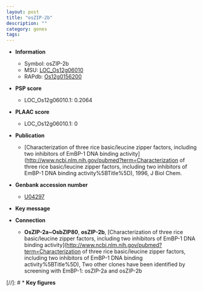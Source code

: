 ```yaml
---
layout: post
title: "osZIP-2b"
description: ""
category: genes
tags: 
---
```


* **Information**  
    + Symbol: osZIP-2b  
    + MSU: [LOC_Os12g06010](http://rice.plantbiology.msu.edu/cgi-bin/ORF_infopage.cgi?orf=LOC_Os12g06010)  
    + RAPdb: [Os12g0156200](http://rapdb.dna.affrc.go.jp/viewer/gbrowse_details/irgsp1?name=Os12g0156200)  

* **PSP score**  
    + LOC_Os12g06010.1: 0.2064 

* **PLAAC score**  
    + LOC_Os12g06010.1: 0 

* **Publication**  
    + [Characterization of three rice basic/leucine zipper factors, including two inhibitors of EmBP-1 DNA binding activity](http://www.ncbi.nlm.nih.gov/pubmed?term=Characterization of three rice basic/leucine zipper factors, including two inhibitors of EmBP-1 DNA binding activity%5BTitle%5D), 1996, J Biol Chem.

* **Genbank accession number**  
    + [U04297](http://www.ncbi.nlm.nih.gov/nuccore/U04297)

* **Key message**  

* **Connection**  
    + __OsZIP-2a~OsbZIP80__, __osZIP-2b__, [Characterization of three rice basic/leucine zipper factors, including two inhibitors of EmBP-1 DNA binding activity](http://www.ncbi.nlm.nih.gov/pubmed?term=Characterization of three rice basic/leucine zipper factors, including two inhibitors of EmBP-1 DNA binding activity%5BTitle%5D), Two other clones have been identified by screening with EmBP-1: osZIP-2a and osZIP-2b

[//]: # * **Key figures**  


